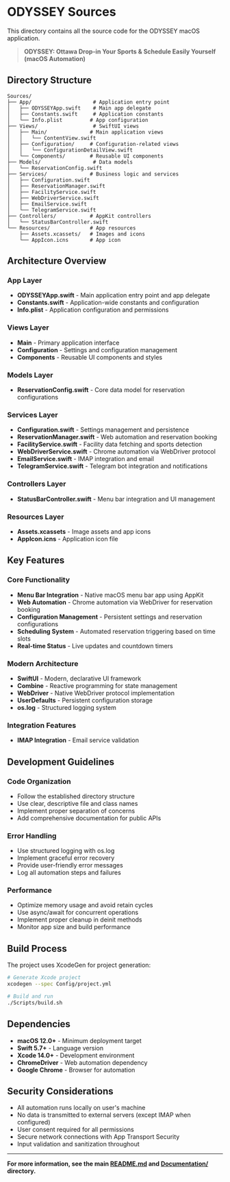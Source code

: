 # ODYSSEY Sources

This directory contains all the source code for the ODYSSEY macOS application.

> **ODYSSEY: Ottawa Drop-in Your Sports & Schedule Easily Yourself (macOS Automation)**

## Directory Structure

```
Sources/
├── App/                    # Application entry point
│   ├── ODYSSEYApp.swift    # Main app delegate
│   ├── Constants.swift     # Application constants
│   └── Info.plist         # App configuration
├── Views/                  # SwiftUI views
│   ├── Main/              # Main application views
│   │   └── ContentView.swift
│   ├── Configuration/     # Configuration-related views
│   │   └── ConfigurationDetailView.swift
│   └── Components/        # Reusable UI components
├── Models/                 # Data models
│   └── ReservationConfig.swift
├── Services/              # Business logic and services
│   ├── Configuration.swift
│   ├── ReservationManager.swift
│   ├── FacilityService.swift
│   ├── WebDriverService.swift
│   ├── EmailService.swift
│   └── TelegramService.swift
├── Controllers/           # AppKit controllers
│   └── StatusBarController.swift
└── Resources/             # App resources
    ├── Assets.xcassets/   # Images and icons
    └── AppIcon.icns       # App icon
```

## Architecture Overview

### App Layer

- **ODYSSEYApp.swift** - Main application entry point and app delegate
- **Constants.swift** - Application-wide constants and configuration
- **Info.plist** - Application configuration and permissions

### Views Layer

- **Main** - Primary application interface
- **Configuration** - Settings and configuration management
- **Components** - Reusable UI components and styles

### Models Layer

- **ReservationConfig.swift** - Core data model for reservation configurations

### Services Layer

- **Configuration.swift** - Settings management and persistence
- **ReservationManager.swift** - Web automation and reservation booking
- **FacilityService.swift** - Facility data fetching and sports detection
- **WebDriverService.swift** - Chrome automation via WebDriver protocol
- **EmailService.swift** - IMAP integration and email
- **TelegramService.swift** - Telegram bot integration and notifications

### Controllers Layer

- **StatusBarController.swift** - Menu bar integration and UI management

### Resources Layer

- **Assets.xcassets** - Image assets and app icons
- **AppIcon.icns** - Application icon file

## Key Features

### Core Functionality

- **Menu Bar Integration** - Native macOS menu bar app using AppKit
- **Web Automation** - Chrome automation via WebDriver for reservation booking
- **Configuration Management** - Persistent settings and reservation configurations
- **Scheduling System** - Automated reservation triggering based on time slots
- **Real-time Status** - Live updates and countdown timers

### Modern Architecture

- **SwiftUI** - Modern, declarative UI framework
- **Combine** - Reactive programming for state management
- **WebDriver** - Native WebDriver protocol implementation
- **UserDefaults** - Persistent configuration storage
- **os.log** - Structured logging system

### Integration Features

- **IMAP Integration** - Email service validation

## Development Guidelines

### Code Organization

- Follow the established directory structure
- Use clear, descriptive file and class names
- Implement proper separation of concerns
- Add comprehensive documentation for public APIs

### Error Handling

- Use structured logging with os.log
- Implement graceful error recovery
- Provide user-friendly error messages
- Log all automation steps and failures

### Performance

- Optimize memory usage and avoid retain cycles
- Use async/await for concurrent operations
- Implement proper cleanup in deinit methods
- Monitor app size and build performance

## Build Process

The project uses XcodeGen for project generation:

```bash
# Generate Xcode project
xcodegen --spec Config/project.yml

# Build and run
./Scripts/build.sh
```

## Dependencies

- **macOS 12.0+** - Minimum deployment target
- **Swift 5.7+** - Language version
- **Xcode 14.0+** - Development environment
- **ChromeDriver** - Web automation dependency
- **Google Chrome** - Browser for automation

## Security Considerations

- All automation runs locally on user's machine
- No data is transmitted to external servers (except IMAP when configured)
- User consent required for all permissions
- Secure network connections with App Transport Security
- Input validation and sanitization throughout

---

**For more information, see the main [README.md](../README.md) and [Documentation/](../Documentation/) directory.**
